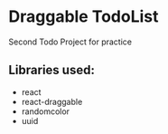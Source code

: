 # Draggable TodoList

Second Todo Project for practice

## Libraries used:

- react
- react-draggable
- randomcolor
- uuid

